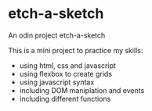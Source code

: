 # etch-a-sketch

An odin project etch-a-sketch

This is a mini project to practice my skills:

* using html, css and javascript
* using flexbox to create grids
* using javascript syntax
* including DOM maniplation and events
* including different functions